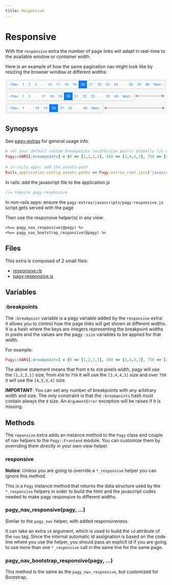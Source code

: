 ```yaml
---
title: Responsive
---
```


# Responsive

With the `responsive` extra the number of page links will adapt in real-time to the available window or container width.

Here is an example of how the same pagination nav might look like by resizing the browser window at different widths:

![pagy-responsive](../assets/images/pagy-responsive-g.png)

## Synopsys

See [pagy-extras](../pagy-extras.md) for general usage info.

```ruby
# set your default custom breakpoints (width/size pairs) globally (it can be overridden per pagy instance)
Pagy::VARS[:breakpoints] = {0 => [1,2,2,1], 450 => [3,4,4,3], 750 => [4,5,5,4]}

# in rails apps: add the assets-path
Rails.application.config.assets.paths << Pagy.extras_root.join('javascripts')
```
In rails: add the javascript file to the application.js
```js
//= require pagy-responsive
```
In non-rails apps: ensure the `pagy-extras/javascripts/pagy-responsive.js` script gets served with the page

Then use the responsive helper(s) in any view:

```erb
<%== pagy_nav_responsive(@pagy) %>
<%== pagy_nav_bootstrap_responsive(@pagy) %>
```

## Files

This extra is composed of 2 small files:

- [responsive.rb](https://github.com/ddnexus/pagy-extras/blob/master/lib/pagy-extras/responsive.rb)
- [pagy-responsive.js](https://github.com/ddnexus/pagy-extras/blob/master/lib/javascripts/pagy-responsive.js)

## Variables

### :breakpoints

The `:breakpoint` variable is a pagy variable added by the `responsive` extra: it allows you to control how the page links will get shown at different widths. It is a hash where the keys are integers representing the breakpoint widths in pixels and the values are the pagy `:size` variables to be applied for that width.

 For example:

```ruby
Pagy::VARS[:breakpoints] = {0 => [1,2,2,1], 450 => [3,4,4,3], 750 => [4,5,5,4]}
```

The above statement means that from `0` to `450` pixels width, pagy will use the `[1,2,2,1]` size, from `450` to `750` it will use the `[3,4,4,3]` size and over `750` it will use the `[4,5,5,4]` size.

**IMPORTANT**: You can set any number of breakpoints with any arbitrary width and size. The only constraint is that the `:breakpoints` hash must contain always the `0` size. An `ArgumentError` exception will be raises if it is missing.

## Methods

The `reponsive` extra adds an instance method to the `Pagy` class and couple of nav helpers to the `Pagy::Frontend` module. You can customize them by overriding them directly in your own view helper.

### responsive

**Notice**: Unless you are going to override a `*_responsive` helper you can ignore this method.

This is a `Pagy` instance method that returns the data structure used by the `*_responsive` helpers in order to build the html and the javascript codes needed to make pagy responsive to different widths.

### pagy_nav_responsive(pagy, ...)

Similar to the `pagy_nav` helper, with added responsiveness.

It can take an extra `id` argument, which is used to build the `id` attribute of the `nav` tag. Since the internal automatic id assignation is based on the code line where you use the helper, you should pass an explicit id if you are going to use more than one `*_responsive` call in the same line for the same page.

### pagy_nav_bootstrap_responsive(pagy, ...)

This method is the same as the `pagy_nav_responsive`, but customized for Bootstrap.
